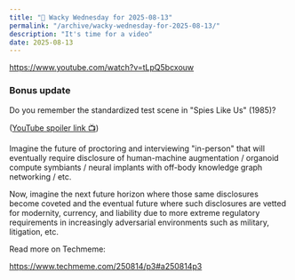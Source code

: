 ```yaml
---
title: "🤪 Wacky Wednesday for 2025-08-13"
permalink: "/archive/wacky-wednesday-for-2025-08-13/"
description: "It's time for a video"
date: 2025-08-13
---
```


https://www.youtube.com/watch?v=tLpQ5bcxouw

### Bonus update

Do you remember the standardized test scene in "Spies Like Us" (1985)?

([YouTube spoiler link 📺](https://www.youtube.com/watch?v=d7Aot4Wr-Yo))

Imagine the future of proctoring and interviewing "in-person" that will eventually require disclosure of human-machine augmentation / organoid compute symbiants / neural implants with off-body knowledge graph networking / etc.

Now, imagine the next future horizon where those same disclosures become coveted and the eventual future where such disclosures are vetted for modernity, currency, and liability due to more extreme regulatory requirements in increasingly adversarial environments such as military, litigation, etc.

Read more on Techmeme:

https://www.techmeme.com/250814/p3#a250814p3
